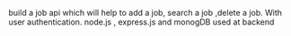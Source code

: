 build a job api which will help to add a job, search a job ,delete a job.
With user authentication.
node.js , express.js and monogDB used at backend
